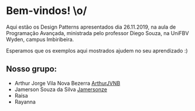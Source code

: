 # Bem-vindos! \o/
Aqui estão os Design Patterns apresentados dia 26.11.2019, na aula de Programação Avançada, ministrada pelo professor Diego Souza, na UniFBV Wyden, campus Imbiribeira.

Esperamos que os exemplos aqui mostrados ajudem no seu aprendizado :)


## Nosso grupo:
  - Arthur Jorge Vila Nova Bezerra [ArthurJVNB](github.com/ArthurJVNB)
  - Jamerson Souza da Silva [Jamersonze](github.com/Jamersonze)
  - Raísa
  - Rayanna
